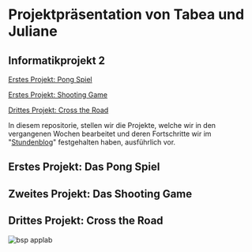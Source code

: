# Projektpräsentation von Tabea und Juliane

## Informatikprojekt 2


[Erstes Projekt: Pong Spiel](#1)

[Erstes Projekt: Shooting Game](#2)

[Drittes Projekt: Cross the Road](#3)

In diesem repositorie, stellen wir die Projekte, welche wir in den vergangenen Wochen bearbeitet und deren Fortschritte wir im "<a href="https://github.com/Tabea000/2.Informatikprojekt-Stundenblog-">Stundenblog</a>" festgehalten haben, ausführlich vor.


## <a name="1"></a>Erstes Projekt: Das Pong Spiel
## <a name="2"></a>Zweites Projekt: Das Shooting Game
## <a name="3"></a>Drittes Projekt: Cross the Road

![bsp applab](https://raw.githubusercontent.com/Tabea000/2.Informatikprojekt-Stundenblog-/master/Bildverzeichnis/CtR%201_Pr%C3%A4stentation.png?raw=true "Screenshot von AppLab")
